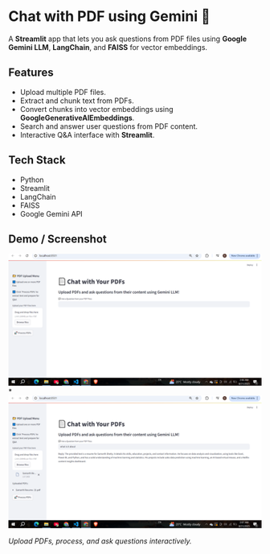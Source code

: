 # Chat with PDF using Gemini 💁

A **Streamlit** app that lets you ask questions from PDF files using **Google Gemini LLM**, **LangChain**, and **FAISS** for vector embeddings.

## Features
- Upload multiple PDF files.
- Extract and chunk text from PDFs.
- Convert chunks into vector embeddings using **GoogleGenerativeAIEmbeddings**.
- Search and answer user questions from PDF content.
- Interactive Q&A interface with **Streamlit**.

## Tech Stack
- Python
- Streamlit
- LangChain
- FAISS
- Google Gemini API

## Demo / Screenshot
![App Screenshot](Screenshot%20(98).png)*
![App Screenshot](Screenshot%20(99).png)  

*Upload PDFs, process, and ask questions interactively.*

